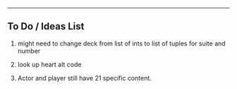------------------------------------------------------------------------
To Do / Ideas List
-----------------------------------------------------------------------

1. might need to change deck from list of ints to list of tuples for suite and number

2. look up heart alt code

3. Actor and player still have 21 specific content.